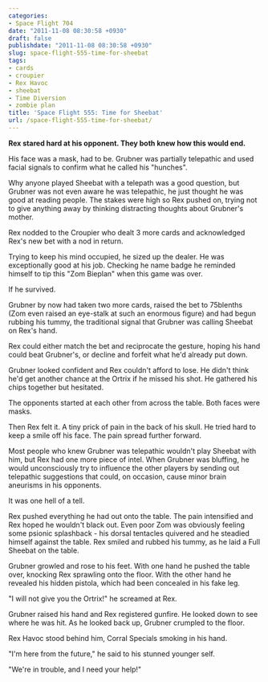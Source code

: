 ```yaml
---
categories:
- Space Flight 704
date: "2011-11-08 08:30:58 +0930"
draft: false
publishdate: "2011-11-08 08:30:58 +0930"
slug: space-flight-555-time-for-sheebat
tags:
- cards
- croupier
- Rex Havoc
- sheebat
- Time Diversion
- zombie plan
title: 'Space Flight 555: Time for Sheebat'
url: /space-flight-555-time-for-sheebat/
---
```

**Rex stared hard at his opponent. They both knew how this would end.**

His face was a mask, had to be. Grubner was partially telepathic and
used facial signals to confirm what he called his "hunches".

Why anyone played Sheebat with a telepath was a good question, but
Grubner was not even aware he was telepathic, he just thought he was
good at reading people. The stakes were high so Rex pushed on, trying
not to give anything away by thinking distracting thoughts about
Grubner's mother.

Rex nodded to the Croupier who dealt 3 more cards and acknowledged Rex's
new bet with a nod in return.

Trying to keep his mind occupied, he sized up the dealer. He was
exceptionally good at his job. Checking he name badge he reminded
himself to tip this "Zom Bieplan" when this game was over.

If he survived.

Grubner by now had taken two more cards, raised the bet to 75blenths
(Zom even raised an eye-stalk at such an enormous figure) and had begun
rubbing his tummy, the traditional signal that Grubner was calling
Sheebat on Rex's hand.

Rex could either match the bet and reciprocate the gesture, hoping his
hand could beat Grubner's, or decline and forfeit what he'd already put
down.

Grubner looked confident and Rex couldn't afford to lose. He didn't
think he'd get another chance at the Ortrix if he missed his shot. He
gathered his chips together but hesitated.

The opponents started at each other from across the table. Both faces
were masks.

Then Rex felt it. A tiny prick of pain in the back of his skull. He
tried hard to keep a smile off his face. The pain spread further
forward.

Most people who knew Grubner was telepathic wouldn't play Sheebat with
him, but Rex had one more piece of intel. When Grubner was bluffing, he
would unconsciously try to influence the other players by sending out
telepathic suggestions that could, on occasion, cause minor brain
aneurisms in his opponents.

It was one hell of a tell.

Rex pushed everything he had out onto the table. The pain intensified
and Rex hoped he wouldn't black out. Even poor Zom was obviously feeling
some psionic splashback - his dorsal tentacles quivered and he steadied
himself against the table. Rex smiled and rubbed his tummy, as he laid a
Full Sheebat on the table.

Grubner growled and rose to his feet. With one hand he pushed the table
over, knocking Rex sprawling onto the floor. With the other hand he
revealed his hidden pistola, which had been concealed in his fake leg.

"I will not give you the Ortrix!" he screamed at Rex.

Grubner raised his hand and Rex registered gunfire. He looked down to
see where he was hit. As he looked back up, Grubner crumpled to the
floor.

Rex Havoc stood behind him, Corral Specials smoking in his hand.

"I'm here from the future," he said to his stunned younger self.

"We're in trouble, and I need your help!"